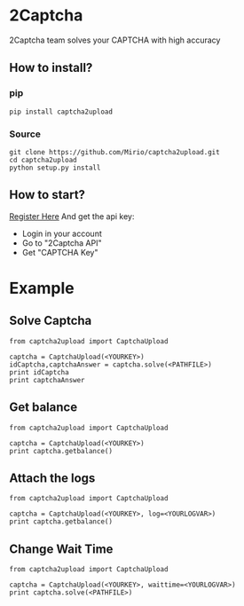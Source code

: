 # 2Captcha
2Captcha team solves your CAPTCHA with high accuracy

## How to install?

### pip
```
pip install captcha2upload
```

### Source
```
git clone https://github.com/Mirio/captcha2upload.git
cd captcha2upload
python setup.py install
```

## How to start?
[Register Here](http://2captcha.com/?from=1083991)
And get the api key:
* Login in your account
* Go to "2Captcha API"
* Get "CAPTCHA Key"

# Example

## Solve Captcha
```
from captcha2upload import CaptchaUpload

captcha = CaptchaUpload(<YOURKEY>)
idCaptcha,captchaAnswer = captcha.solve(<PATHFILE>)
print idCaptcha
print captchaAnswer
```

## Get balance
```
from captcha2upload import CaptchaUpload

captcha = CaptchaUpload(<YOURKEY>)
print captcha.getbalance()
```

## Attach the logs
```
from captcha2upload import CaptchaUpload

captcha = CaptchaUpload(<YOURKEY>, log=<YOURLOGVAR>)
print captcha.getbalance()
```

## Change Wait Time
```
from captcha2upload import CaptchaUpload

captcha = CaptchaUpload(<YOURKEY>, waittime=<YOURLOGVAR>)
print captcha.solve(<PATHFILE>)
```

